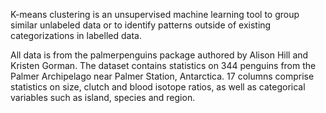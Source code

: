 K-means clustering is an unsupervised machine learning tool to group similar unlabeled data or to identify patterns outside of existing categorizations in labelled data. 

All data is from the palmerpenguins package authored by Alison Hill and Kristen Gorman. The dataset contains statistics on 344 penguins from the Palmer Archipelago near Palmer Station, Antarctica. 17 columns comprise statistics on size, clutch and blood isotope ratios, as well as categorical variables such as island, species and region.

